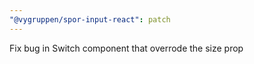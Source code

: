 ```yaml
---
"@vygruppen/spor-input-react": patch
---
```


Fix bug in Switch component that overrode the size prop
